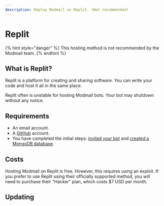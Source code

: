```yaml
---
description: Deploy Modmail on Replit. (Not recommended)
---
```


# Replit

{% hint style="danger" %}
This hosting method is not recommended by the Modmail team.
{% endhint %}

## What is Replit?

Replit is a platform for creating and sharing software. You can write your code and host it all in the same place.

Replit often is unstable for hosting Modmail bots. Your bot may shutdown without any notice.&#x20;

## Requirements <a href="#requirements" id="requirements"></a>

* An email account.
* A [GitHub](https://github.com/signup) account.
* You have completed the initial steps: [invited your bot](./#create-a-discord-bot) and [created a MongoDB database](./#create-a-mongodb-database).

## Costs

Hosting Modmail on Replit is free. However, this requires using an exploit. If you prefer to use Replit using their officially supported method, you will need to purchase their "Hacker" plan, which costs $7 USD per month.

## Updating




